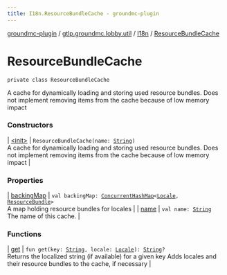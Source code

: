 ```yaml
---
title: I18n.ResourceBundleCache - groundmc-plugin
---
```


[groundmc-plugin](../../../index.html) / [gtlp.groundmc.lobby.util](../../index.html) / [I18n](../index.html) / [ResourceBundleCache](.)

# ResourceBundleCache

`private class ResourceBundleCache`

A cache for dynamically loading and storing used resource bundles.
Does not implement removing items from the cache because of low memory impact

### Constructors

| [&lt;init&gt;](-init-.html) | `ResourceBundleCache(name: `[`String`](https://kotlinlang.org/api/latest/jvm/stdlib/kotlin/-string/index.html)`)`<br>A cache for dynamically loading and storing used resource bundles. Does not implement removing items from the cache because of low memory impact |

### Properties

| [backingMap](backing-map.html) | `val backingMap: `[`ConcurrentHashMap`](http://docs.oracle.com/javase/6/docs/api/java/util/concurrent/ConcurrentHashMap.html)`<`[`Locale`](http://docs.oracle.com/javase/6/docs/api/java/util/Locale.html)`, `[`ResourceBundle`](http://docs.oracle.com/javase/6/docs/api/java/util/ResourceBundle.html)`>`<br>A map holding resource bundles for locales |
| [name](name.html) | `val name: `[`String`](https://kotlinlang.org/api/latest/jvm/stdlib/kotlin/-string/index.html)<br>The name of this cache. |

### Functions

| [get](get.html) | `fun get(key: `[`String`](https://kotlinlang.org/api/latest/jvm/stdlib/kotlin/-string/index.html)`, locale: `[`Locale`](http://docs.oracle.com/javase/6/docs/api/java/util/Locale.html)`): `[`String`](https://kotlinlang.org/api/latest/jvm/stdlib/kotlin/-string/index.html)`?`<br>Returns the localized string (if available) for a given key Adds locales and their resource bundles to the cache, if necessary |

